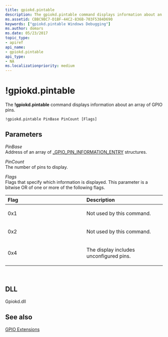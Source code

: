 ```yaml
---
title: gpiokd.pintable
description: The gpiokd.pintable command displays information about an array of GPIO pins.
ms.assetid: CBBC9BC7-D1BF-44C2-836B-703F5384D690
keywords: ["gpiokd.pintable Windows Debugging"]
ms.author: domars
ms.date: 05/23/2017
topic_type:
- apiref
api_name:
- gpiokd.pintable
api_type:
- NA
ms.localizationpriority: medium
---
```


# !gpiokd.pintable


The **!gpiokd.pintable** command displays information about an array of GPIO pins.

```
!gpiokd.pintable PinBase PinCount [Flags]
```

## <span id="ddk__devobj_dbg"></span><span id="DDK__DEVOBJ_DBG"></span>Parameters


<span id="_______PinBase______"></span><span id="_______pinbase______"></span><span id="_______PINBASE______"></span> *PinBase*   
Address of an array of [\_GPIO\_PIN\_INFORMATION\_ENTRY](gpio-extensions.md#data-structures-used-by-the-gpio-commands) structures.

<span id="_______PinCount______"></span><span id="_______pincount______"></span><span id="_______PINCOUNT______"></span> *PinCount*   
The number of pins to display.

<span id="_______Flags______"></span><span id="_______flags______"></span><span id="_______FLAGS______"></span> *Flags*   
Flags that specify which information is displayed. This parameter is a bitwise OR of one or more of the following flags.

<table>
<colgroup>
<col width="50%" />
<col width="50%" />
</colgroup>
<thead>
<tr class="header">
<th align="left">Flag</th>
<th align="left">Description</th>
</tr>
</thead>
<tbody>
<tr class="odd">
<td align="left"><p><span id="0x1"></span><span id="0X1"></span>0x1</p></td>
<td align="left"><p>Not used by this command.</p></td>
</tr>
<tr class="even">
<td align="left"><p><span id="0x2"></span><span id="0X2"></span>0x2</p></td>
<td align="left"><p>Not used by this command.</p></td>
</tr>
<tr class="odd">
<td align="left"><p><span id="0x4"></span><span id="0X4"></span>0x4</p></td>
<td align="left"><p>The display includes unconfigured pins.</p></td>
</tr>
</tbody>
</table>

 

## <span id="DLL"></span><span id="dll"></span>DLL


Gpiokd.dll

## <span id="see_also"></span>See also


[GPIO Extensions](gpio-extensions.md)

 

 






